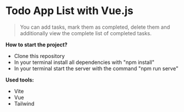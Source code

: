 # Todo App List with Vue.js

> You can add tasks, mark them as completed, delete them and additionally view the complete list of completed tasks.

**How to start the project?**
* Clone this repository
* In your terminal install all dependencies with "npm install"
* In your terminal start the server with the command "npm run serve"

**Used tools:**
* Vite
* Vue
* Tailwind 
